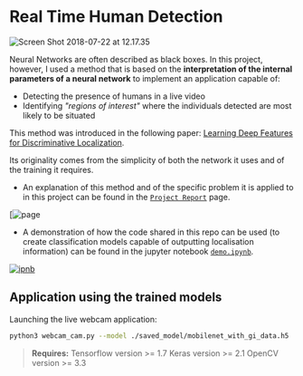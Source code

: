 
# Real Time Human Detection

![Screen Shot 2018-07-22 at 12.17.35](https://i.imgur.com/RCcHhj8.jpg)

Neural Networks are often described as black boxes. In this project, however, I used a method that is based on the **interpretation of the internal parameters of a neural network** to implement an application capable of:
- Detecting the presence of humans in a live video
- Identifying *"regions of interest"* where the individuals detected are most likely to be situated

This method was introduced in the following paper: [Learning Deep Features for Discriminative Localization](http://cnnlocalization.csail.mit.edu/Zhou_Learning_Deep_Features_CVPR_2016_paper.pdf).

Its originality comes from the simplicity of both the network it uses and of the training it requires.

- An explanation of this method and of the specific problem it is applied to in this project can be found in the [`Project Report`](https://selim78.github.io/real-time-human-detection/) page.

[![page](https://selim78.github.io/real-time-human-detection/)

- A demonstration of how the code shared in this repo can be used (to create classification models capable of outputting localisation information) can be found in the jupyter notebook [`demo.ipynb`](https://github.com/Selim78/real-time-human-detection/blob/master/demo.ipynb).

[![ipnb](https://i.imgur.com/mYZfwXl.png)](https://github.com/Selim78/real-time-human-detection/blob/master/demo.ipynb)

## Application using the trained models

Launching the live webcam application:

``` sh
python3 webcam_cam.py --model ./saved_model/mobilenet_with_gi_data.h5
```

>**Requires:**
>Tensorflow version     >= 1.7
>Keras version         >= 2.1
>OpenCV version         >= 3.3
